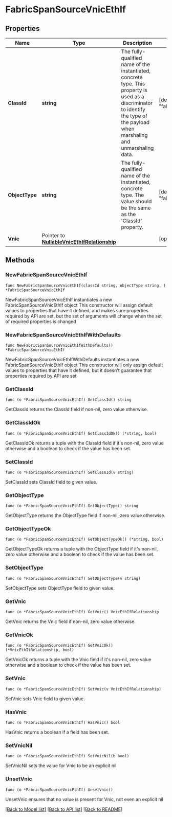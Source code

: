 # FabricSpanSourceVnicEthIf

## Properties

Name | Type | Description | Notes
------------ | ------------- | ------------- | -------------
**ClassId** | **string** | The fully-qualified name of the instantiated, concrete type. This property is used as a discriminator to identify the type of the payload when marshaling and unmarshaling data. | [default to "fabric.SpanSourceVnicEthIf"]
**ObjectType** | **string** | The fully-qualified name of the instantiated, concrete type. The value should be the same as the &#39;ClassId&#39; property. | [default to "fabric.SpanSourceVnicEthIf"]
**Vnic** | Pointer to [**NullableVnicEthIfRelationship**](VnicEthIfRelationship.md) |  | [optional] 

## Methods

### NewFabricSpanSourceVnicEthIf

`func NewFabricSpanSourceVnicEthIf(classId string, objectType string, ) *FabricSpanSourceVnicEthIf`

NewFabricSpanSourceVnicEthIf instantiates a new FabricSpanSourceVnicEthIf object
This constructor will assign default values to properties that have it defined,
and makes sure properties required by API are set, but the set of arguments
will change when the set of required properties is changed

### NewFabricSpanSourceVnicEthIfWithDefaults

`func NewFabricSpanSourceVnicEthIfWithDefaults() *FabricSpanSourceVnicEthIf`

NewFabricSpanSourceVnicEthIfWithDefaults instantiates a new FabricSpanSourceVnicEthIf object
This constructor will only assign default values to properties that have it defined,
but it doesn't guarantee that properties required by API are set

### GetClassId

`func (o *FabricSpanSourceVnicEthIf) GetClassId() string`

GetClassId returns the ClassId field if non-nil, zero value otherwise.

### GetClassIdOk

`func (o *FabricSpanSourceVnicEthIf) GetClassIdOk() (*string, bool)`

GetClassIdOk returns a tuple with the ClassId field if it's non-nil, zero value otherwise
and a boolean to check if the value has been set.

### SetClassId

`func (o *FabricSpanSourceVnicEthIf) SetClassId(v string)`

SetClassId sets ClassId field to given value.


### GetObjectType

`func (o *FabricSpanSourceVnicEthIf) GetObjectType() string`

GetObjectType returns the ObjectType field if non-nil, zero value otherwise.

### GetObjectTypeOk

`func (o *FabricSpanSourceVnicEthIf) GetObjectTypeOk() (*string, bool)`

GetObjectTypeOk returns a tuple with the ObjectType field if it's non-nil, zero value otherwise
and a boolean to check if the value has been set.

### SetObjectType

`func (o *FabricSpanSourceVnicEthIf) SetObjectType(v string)`

SetObjectType sets ObjectType field to given value.


### GetVnic

`func (o *FabricSpanSourceVnicEthIf) GetVnic() VnicEthIfRelationship`

GetVnic returns the Vnic field if non-nil, zero value otherwise.

### GetVnicOk

`func (o *FabricSpanSourceVnicEthIf) GetVnicOk() (*VnicEthIfRelationship, bool)`

GetVnicOk returns a tuple with the Vnic field if it's non-nil, zero value otherwise
and a boolean to check if the value has been set.

### SetVnic

`func (o *FabricSpanSourceVnicEthIf) SetVnic(v VnicEthIfRelationship)`

SetVnic sets Vnic field to given value.

### HasVnic

`func (o *FabricSpanSourceVnicEthIf) HasVnic() bool`

HasVnic returns a boolean if a field has been set.

### SetVnicNil

`func (o *FabricSpanSourceVnicEthIf) SetVnicNil(b bool)`

 SetVnicNil sets the value for Vnic to be an explicit nil

### UnsetVnic
`func (o *FabricSpanSourceVnicEthIf) UnsetVnic()`

UnsetVnic ensures that no value is present for Vnic, not even an explicit nil

[[Back to Model list]](../README.md#documentation-for-models) [[Back to API list]](../README.md#documentation-for-api-endpoints) [[Back to README]](../README.md)


